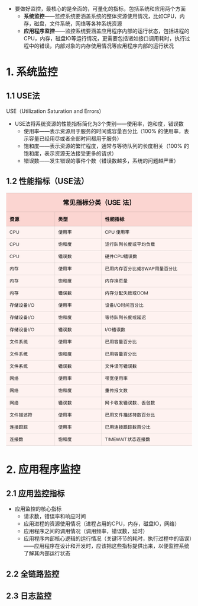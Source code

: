 * 要做好监控，最核心的是全面的，可量化的指标，包括系统和应用两个方面
  * **系统监控**——监控系统要涵盖系统的整体资源使用情况，比如CPU，内存，磁盘，文件系统，网络等各种系统资源
  * **应用程序监控**——监控系统要涵盖应用程序内部的运行状态，包括进程的CPU，内存，磁盘IO等运行情况，更需要包括诸如接口调用耗时，执行过程中的错误，内部对象的内存使用情况等应用程序内部的运行状况



# 1. 系统监控

## 1.1 USE法

USE（Utilization Saturation and Errors）

* USE法将系统资源的性能指标简化为3个类别——使用率，饱和度，错误数
  * 使用率——表示资源用于服务的时间或容量百分比（100% 的使用率，表示容量已经用尽或者全部时间都用于服务）
  * 饱和度——表示资源的繁忙程度，通常与等待队列的长度相关（100% 的饱和度，表示资源无法接受更多的请求）
  * 错误数——发生错误的事件个数（错误数越多，系统的问题越严重）



## 1.2 性能指标（USE法）

![1](asserts/1.png)



# 2. 应用程序监控

## 2.1 应用监控指标

* 应用监控的核心指标
  * 请求数，错误率和响应时间
  * 应用进程的资源使用情况（进程占用的CPU，内存，磁盘IO，网络）
  * 应用程序之间的调用情况（调用频率，错误数，延时）
  * 应用程序内部核心逻辑的运行情况（关键环节的耗时，执行过程中的错误）——应用程序在设计和开发时，应该把这些指标提供出来，以便监控系统了解其内部运行状态



## 2.2 全链路监控



## 2.3 日志监控

